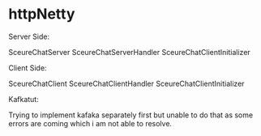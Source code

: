 # httpNetty

Server Side:

SceureChatServer
SceureChatServerHandler
SceureChatClientInitializer

Client Side:

SceureChatClient
SceureChatClientHandler
SceureChatClientInitializer

Kafkatut:

Trying to implement kafaka separately first but unable to do that as some errors are coming which i am not able to resolve.
